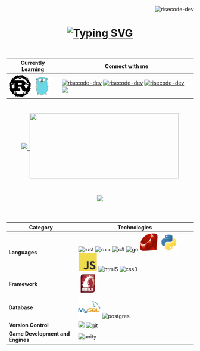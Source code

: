 <p align="right">
  <img src="https://komarev.com/ghpvc/?username=CardosoTony&label=Profile%20views&color=FF0077&style=flat" alt="risecode-dev" />
</p>

<h1 align="center">
  <a href=""><img src="https://readme-typing-svg.demolab.com?font=Fira+Code&weight=700&size=30&duration=2000&pause=1000&color=FF00CC&center=true&vCenter=true&width=500&height=70&lines=Hello+World!+👋🏻;I'm+Tony+😊" alt="Typing SVG" /></a>
</h1>

<div align="center">
<br>

| Currently Learning | Connect with me |
|----------|---------|
| <a href="https://www.rust-lang.org" target="_blank" rel="noreferrer"><img src="https://raw.githubusercontent.com/devicons/devicon/master/icons/rust/rust-original.svg" alt="rust" height="60" align="center"/></a> <a href="https://go.dev" target="_blank" rel="noreferrer"><img src="https://raw.githubusercontent.com/devicons/devicon/master/icons/go/go-original.svg" alt="go" height="50" align="center"/></a> | <a href="https://instagram.com/tony_alc" target="blank"><img align="center" src="https://raw.githubusercontent.com/rahuldkjain/github-profile-readme-generator/master/src/images/icons/Social/instagram.svg" alt="risecode-dev" height="30" width="40" /></a> <a href="https://linkedin.com/in/tonycardoso" target="blank"><img  align="center" src="https://raw.githubusercontent.com/rahuldkjain/github-profile-readme-generator/master/src/images/icons/Social/linked-in-alt.svg" alt="risecode-dev" height="30" /></a> <a href="https://stackoverflow.com/users/22393696/tony-cardoso" target="blank"><img align="center" src="https://raw.githubusercontent.com/rahuldkjain/github-profile-readme-generator/master/src/images/icons/Social/stack-overflow.svg" alt="risecode-dev" height="30" width="35" /></a> <a href="mailto:eng.tonyalc@gmail.com"> <img src="https://img.shields.io/badge/Gmail-333333?style=for-the-badge&logo=gmail&logoColor=F00" height="30" align="center" /></a> |
</div>

##

<h1 align="center">
  <a href="https://github.com/CardosoTony/github-readme-stats">
    <img height=175 align="center" src="https://github-readme-stats.vercel.app/api?username=CardosoTony&show_icons=true&rank_icon=github&theme=midnight-purple&text_bold=true&text_color=00FF00&hide_border=true&border_radius=20" />
  </a>  
  <a href="https://github.com/CardosoTony/convoychat">
    <img height=175 width=400 align="center" src="https://github-readme-stats.vercel.app/api/top-langs?username=CardosoTony&layout=compact&theme=midnight-purple&langs_count=8&card_width=360&text_color=00FF00&hide_border=true&border_radius=20&hide_progress=false&hide=batchfile,dockerfile,less,scss,shell" />
  </a>
  <br><br>
  <a>
    <img height=170 align="center" src="https://github-readme-streak-stats.herokuapp.com/?user=CardosoTony&theme=midnight-purple&hide_border=true&border_radius=20&text_color=00FF00" />
  </a>
  <br>
</h1>

<div align="center">
<br>

| Category | Technologies |
|----------|--------------|
| **Languages** | <img src="https://cdn.jsdelivr.net/gh/devicons/devicon/icons/rust/rust-original.svg" alt="rust" height="50"/> <img src="https://cdn-icons-png.flaticon.com/512/6132/6132222.png" alt="c++" height="50"/> <img src="https://cdn.jsdelivr.net/gh/devicons/devicon@latest/icons/csharp/csharp-original.svg" alt="c#" height="50"/> <img src="https://cdn.jsdelivr.net/gh/devicons/devicon/icons/go/go-original-wordmark.svg" alt="go" height="50"/> <img src="https://raw.githubusercontent.com/devicons/devicon/master/icons/ruby/ruby-original.svg" alt="ruby" height="50"/> <img src="https://raw.githubusercontent.com/devicons/devicon/master/icons/python/python-original.svg" alt="python" height="50"/> <img src="https://raw.githubusercontent.com/devicons/devicon/master/icons/javascript/javascript-original.svg" alt="javascript" height="50"/> <img src="https://cdn.jsdelivr.net/gh/devicons/devicon/icons/html5/html5-original.svg" alt="html5" height="50"/> <img src="https://cdn.jsdelivr.net/gh/devicons/devicon/icons/css3/css3-original.svg" alt="css3" height="50"/> |
| **Framework** | <img src="https://raw.githubusercontent.com/devicons/devicon/master/icons/rails/rails-original-wordmark.svg" alt="rails" height="50"/> |
| **Database** | <img src="https://raw.githubusercontent.com/devicons/devicon/master/icons/mysql/mysql-original-wordmark.svg" alt="mysql" height="60"/> <img src="https://cdn.jsdelivr.net/gh/devicons/devicon/icons/postgresql/postgresql-original-wordmark.svg" alt="postgres" height="60"/> |
| **Version Control** | <img src="https://skillicons.dev/icons?i=github" /> <img src="https://www.vectorlogo.zone/logos/git-scm/git-scm-icon.svg" alt="git" height="48"/> |
| **Game Development and Engines** | <img src="https://cdn.jsdelivr.net/gh/devicons/devicon@latest/icons/unity/unity-original.svg" alt="unity" height="48"/> |
</div>
